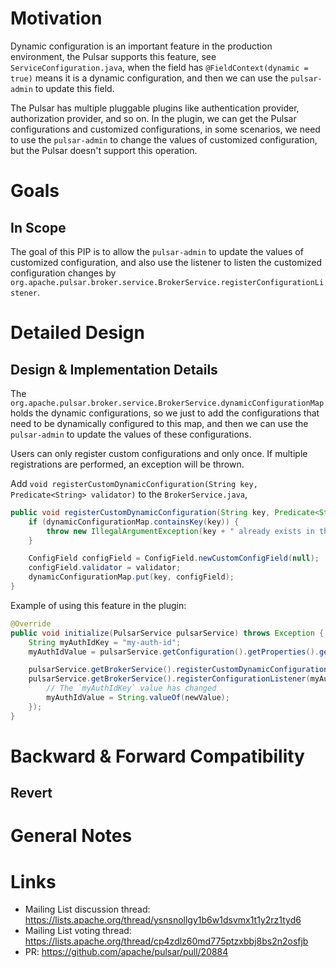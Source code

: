 # Motivation

Dynamic configuration is an important feature in the production environment, the Pulsar supports this feature,
see `ServiceConfiguration.java`, when the field has `@FieldContext(dynamic = true)` means it is a dynamic configuration,
and then we can use the `pulsar-admin` to update this field.

The Pulsar has multiple pluggable plugins like authentication provider, authorization provider, and so on. In the
plugin, we can get the Pulsar configurations and customized configurations, in some scenarios, we need to use
the `pulsar-admin` to change the values of customized configuration, but the Pulsar doesn't support this operation.

# Goals

## In Scope

The goal of this PIP is to allow the `pulsar-admin` to update the values of customized configuration, and also use the
listener to listen the customized configuration changes
by `org.apache.pulsar.broker.service.BrokerService.registerConfigurationListener`.

# Detailed Design

## Design & Implementation Details

The `org.apache.pulsar.broker.service.BrokerService.dynamicConfigurationMap` holds the dynamic configurations, so we
just to add the configurations that need to be dynamically configured to this map, and then we can use
the `pulsar-admin` to update the values of these configurations.

Users can only register custom configurations and only once.  If multiple registrations are performed, an exception will be thrown.

Add `void registerCustomDynamicConfiguration(String key, Predicate<String> validator)` to the `BrokerService.java`, 

```java
public void registerCustomDynamicConfiguration(String key, Predicate<String> validator) {
    if (dynamicConfigurationMap.containsKey(key)) {
        throw new IllegalArgumentException(key + " already exists in the dynamicConfigurationMap");
    }

    ConfigField configField = ConfigField.newCustomConfigField(null);
    configField.validator = validator;
    dynamicConfigurationMap.put(key, configField);
}
```

Example of using this feature in the plugin:

```java
@Override
public void initialize(PulsarService pulsarService) throws Exception {
    String myAuthIdKey = "my-auth-id";
    myAuthIdValue = pulsarService.getConfiguration().getProperties().getProperty(myAuthIdKey);

    pulsarService.getBrokerService().registerCustomDynamicConfiguration(myAuthIdKey, null);
    pulsarService.getBrokerService().registerConfigurationListener(myAuthIdKey, (newValue) -> {
        // The `myAuthIdKey` value has changed
        myAuthIdValue = String.valueOf(newValue);
    });
}
```


# Backward & Forward Compatibility

## Revert

# General Notes

# Links

* Mailing List discussion thread: https://lists.apache.org/thread/ysnsnollgy1b6w1dsvmx1t1y2rz1tyd6
* Mailing List voting thread: https://lists.apache.org/thread/cp4zdlz60md775ptzxbbj8bs2n2osfjb
* PR: https://github.com/apache/pulsar/pull/20884
